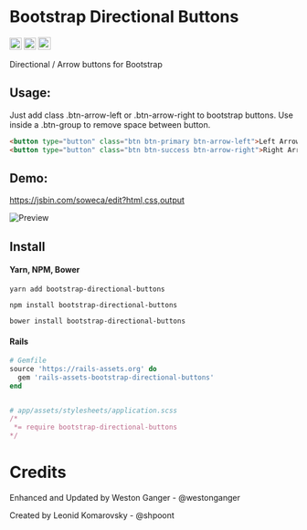 # Bootstrap Directional Buttons
<a href="https://badge.fury.io/js/bootstrap-directional-buttons
" target="_blank"><img height="21" style='border:0px;height:21px;' border='0' src="https://badge.fury.io/js/bootstrap-directional-buttons.svg" alt="Gem Version"></a>
<a href='https://www.npmjs.org/package/bootstrap-directional-buttons
' target='_blank'><img height='21' style='border:0px;height:21px;' src='https://img.shields.io/npm/dt/bootstrap-directional-buttons.svg?label=NPM+Downloads' border='0' alt='NPM Downloads' /></a>
<a href='https://ko-fi.com/A5071NK' target='_blank'><img height='22' style='border:0px;height:22px;' src='https://az743702.vo.msecnd.net/cdn/kofi1.png?v=a' border='0' alt='Buy Me a Coffee' /></a> 

Directional / Arrow buttons for Bootstrap

## Usage:
Just add class .btn-arrow-left or .btn-arrow-right to bootstrap buttons. Use inside a .btn-group to remove space between button.

```HTML
<button type="button" class="btn btn-primary btn-arrow-left">Left Arrow Button</button>
<button type="button" class="btn btn-success btn-arrow-right">Right Arrow Button</button>
```

## Demo: 
<a href="https://jsbin.com/soweca/edit?html,css,output" target="_blank">https://jsbin.com/soweca/edit?html,css,output</a>

![Preview](https://raw.githubusercontent.com/westonganger/bootstrap-directional-buttons/master/preview.png)

## Install

#### Yarn, NPM, Bower
```
yarn add bootstrap-directional-buttons

npm install bootstrap-directional-buttons

bower install bootstrap-directional-buttons
```

#### Rails
```ruby
# Gemfile
source 'https://rails-assets.org' do
  gem 'rails-assets-bootstrap-directional-buttons'
end


# app/assets/stylesheets/application.scss
/*
 *= require bootstrap-directional-buttons
*/
```

# Credits

Enhanced and Updated by Weston Ganger - @westonganger

Created by Leonid Komarovsky - @shpoont

